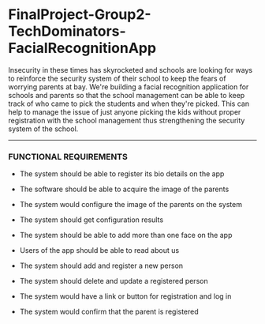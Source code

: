 # FinalProject-Group2-TechDominators-FacialRecognitionApp

Insecurity in these times has skyrocketed and schools are looking for ways to reinforce the security system of their school to keep the fears of worrying parents at bay. We're building a facial recognition application for schools and parents so that the school management  can be able to keep track of who came to pick the students and when they're picked. This can help to manage the issue of just anyone picking the kids without proper registration with the school management thus strengthening the security system of the school. 

----
### FUNCTIONAL REQUIREMENTS 

* The system should be able to register its bio details on the app 

* The software should be able to acquire the image of the parents 

* The system would configure the image of the parents on the system 

* The system should get configuration results 

* The system should be able to add more than one face on the app 

* Users of the app should be able to read about us 

* The system should add and register a new person 

* The system should delete and update a registered person 

* The system would have a link or button for registration and log in 

* The system would confirm that the parent is registered